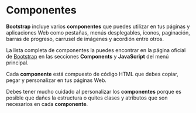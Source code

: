 # Componentes

**Bootstrap** incluye varios **componentes** que puedes utilizar en tus páginas y aplicaciones Web como pestañas, menús desplegables, íconos, paginación, barras de progreso, carrusel de imágenes y acordión entre otros.

La lista completa de componentes la puedes encontrar en la página oficial de [Bootstrap](http://getbootstrap.com/) en las secciones **Components** y **JavaScript** del menú principal.

Cada **componente** está compuesto de código HTML que debes copiar, pegar y personalizar en tus páginas Web.

Debes tener mucho cuidado al personalizar los **componentes** porque es posible que dañes la estructura o quites clases y atributos que son necesarios en cada **componente**.
